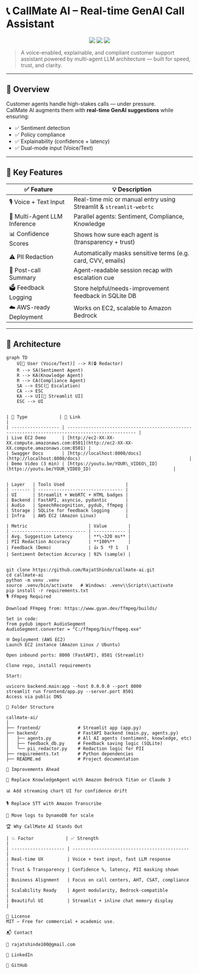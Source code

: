 # 📞 CallMate AI – Real-time GenAI Call Assistant

<p align="center">
  <img src="https://img.shields.io/badge/Streamlit-1.46-orange?logo=streamlit" />
  <img src="https://img.shields.io/badge/FastAPI-0.110-green?logo=fastapi" />
  <img src="https://img.shields.io/badge/GenAI-powered-blueviolet?logo=openai" />
</p>

> A voice-enabled, explainable, and compliant customer support assistant powered by multi-agent LLM architecture — built for speed, trust, and clarity.

---

## 🚀 Overview

Customer agents handle high-stakes calls — under pressure.  
CallMate AI augments them with **real-time GenAI suggestions** while ensuring:

- ✅ Sentiment detection
- ✅ Policy compliance
- ✅ Explainability (confidence + latency)
- ✅ Dual-mode input (Voice/Text)

---

## 🎯 Key Features

| ✅ Feature                      | 💡 Description                                                        |
|-------------------------------|------------------------------------------------------------------------|
| 🎙️ Voice + Text Input         | Real-time mic or manual entry using Streamlit & `streamlit-webrtc`    |
| 🤖 Multi-Agent LLM Inference  | Parallel agents: Sentiment, Compliance, Knowledge                     |
| 📊 Confidence Scores          | Shows how sure each agent is (transparency + trust)                   |
| ⚠️ PII Redaction              | Automatically masks sensitive terms (e.g. card, CVV, emails)           |
| 📑 Post-call Summary          | Agent-readable session recap with escalation cue                      |
| 🗳️ Feedback Logging           | Store helpful/needs-improvement feedback in SQLite DB                 |
| ☁️ AWS-ready Deployment       | Works on EC2, scalable to Amazon Bedrock                              |

---

## 🧠 Architecture

```mermaid
graph TD
    U[👤 User (Voice/Text)] --> R(🔒 Redactor)
    R --> SA(Sentiment Agent)
    R --> KA(Knowledge Agent)
    R --> CA(Compliance Agent)
    SA --> ESC(🔺 Escalation)
    CA --> ESC
    KA --> UI[💬 Streamlit UI]
    ESC --> UI


| 🎥 Type            | 🔗 Link                                                                                          |
| ------------------ | ------------------------------------------------------------------------------------------------ |
| Live EC2 Demo      | [http://ec2-XX-XX-XX.compute.amazonaws.com:8501](http://ec2-XX-XX-XX.compute.amazonaws.com:8501) |
| Swagger Docs       | [http://localhost:8000/docs](http://localhost:8000/docs)                                         |
| Demo Video (3 min) | [https://youtu.be/YOUR\_VIDEO\_ID](https://youtu.be/YOUR_VIDEO_ID)                               |


| Layer   | Tools Used                       |
| ------- | -------------------------------- |
| UI      | Streamlit + WebRTC + HTML badges |
| Backend | FastAPI, asyncio, pydantic       |
| Audio   | SpeechRecognition, pydub, ffmpeg |
| Storage | SQLite for feedback logging      |
| Infra   | AWS EC2 (Amazon Linux)           |

| Metric                       | Value        |
| ---------------------------- | ------------ |
| Avg. Suggestion Latency      | **\~320 ms** |
| PII Redaction Accuracy       | **100%**     |
| Feedback (Demo)              | 👍 5  👎 1   |
| Sentiment Detection Accuracy | 92% (sample) |


git clone https://github.com/RajatShinde/callmate-ai.git
cd callmate-ai
python -m venv .venv
source .venv/bin/activate   # Windows: .venv\\Scripts\\activate
pip install -r requirements.txt
🎙️ FFmpeg Required

Download FFmpeg from: https://www.gyan.dev/ffmpeg/builds/

Set in code:
from pydub import AudioSegment
AudioSegment.converter = "C:/ffmpeg/bin/ffmpeg.exe"

🌐 Deployment (AWS EC2)
Launch EC2 instance (Amazon Linux / Ubuntu)

Open inbound ports: 8000 (FastAPI), 8501 (Streamlit)

Clone repo, install requirements

Start:

uvicorn backend.main:app --host 0.0.0.0 --port 8000
streamlit run frontend/app.py --server.port 8501
Access via public DNS

📑 Folder Structure

callmate-ai/
│
├── frontend/              # Streamlit app (app.py)
├── backend/               # FastAPI backend (main.py, agents.py)
│   ├── agents.py          # All AI agents (sentiment, knowledge, etc)
│   ├── feedback_db.py     # Feedback saving logic (SQLite)
│   └── pii_redactor.py    # Redaction logic for PII
├── requirements.txt       # Python dependencies
├── README.md              # Project documentation

🧠 Improvements Ahead

🔄 Replace KnowledgeAgent with Amazon Bedrock Titan or Claude 3

📊 Add streaming chart UI for confidence drift

🎙️ Replace STT with Amazon Transcribe

💾 Move logs to DynamoDB for scale

🏆 Why CallMate AI Stands Out

| 💥 Factor            | ✅ Strength                                   |
| -------------------- | -------------------------------------------- |
| Real-time UX         | Voice + text input, fast LLM response        |
| Trust & Transparency | Confidence %, latency, PII masking shown     |
| Business Alignment   | Focus on call centers, AHT, CSAT, compliance |
| Scalability Ready    | Agent modularity, Bedrock-compatible         |
| Beautiful UI         | Streamlit + inline chat memory display       |

📜 License
MIT – Free for commercial + academic use.

📬 Contact

📧 rajatshinde100@gmail.com

🔗 LinkedIn

🔗 GitHub

